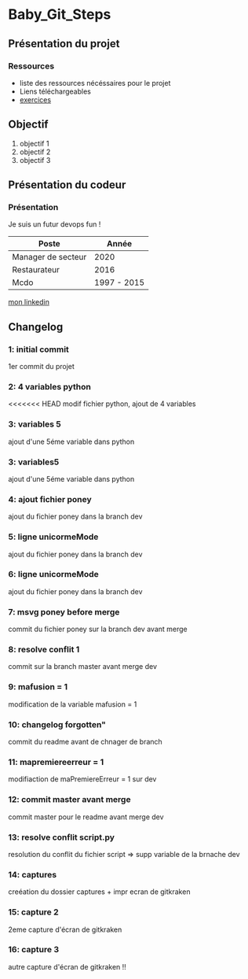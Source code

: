 
# Baby_Git_Steps

## Présentation du projet

### Ressources

- liste des ressources nécéssaires pour le projet
- Liens téléchargeables
- [exercices](https://learngitbranching.js.org/?locale=fr_FR)

## Objectif

1. objectif 1
2. objectif 2
3. objectif 3

## Présentation du codeur

### Présentation

Je suis un futur devops fun !

Poste | Année
|-----|------|
Manager de secteur | 2020
Restaurateur | 2016
Mcdo | 1997 - 2015

[mon linkedin](https://likedin.fr)

## Changelog

### 1: initial commit

1er commit du projet

### 2: 4 variables python

<<<<<<< HEAD
modif fichier python, ajout de 4 variables

### 3: variables 5

ajout d'une 5éme variable dans python

### 3: variables5

ajout d'une 5éme variable dans python

### 4: ajout fichier poney

ajout du fichier poney dans la branch dev

### 5: ligne unicormeMode

ajout du fichier poney dans la branch dev

### 6: ligne unicormeMode

ajout du fichier poney dans la branch dev

### 7: msvg poney before merge

commit du fichier poney sur la branch dev avant merge

### 8: resolve conflit 1

commit sur la branch master avant merge dev

### 9: mafusion = 1

modification de la variable mafusion = 1

### 10: changelog forgotten"

commit du readme avant de chnager de branch

### 11: mapremiereerreur = 1

modifiaction de maPremiereErreur = 1 sur dev

### 12: commit master avant merge

commit master pour le readme avant merge dev

### 13: resolve conflit script.py

resolution du conflit du fichier script => supp variable de la brnache dev

### 14: captures

creéation du dossier captures + impr ecran de gitkraken

### 15: capture 2

2eme capture d'écran de gitkraken

### 16: capture 3

autre capture d'écran de gitkraken !!
